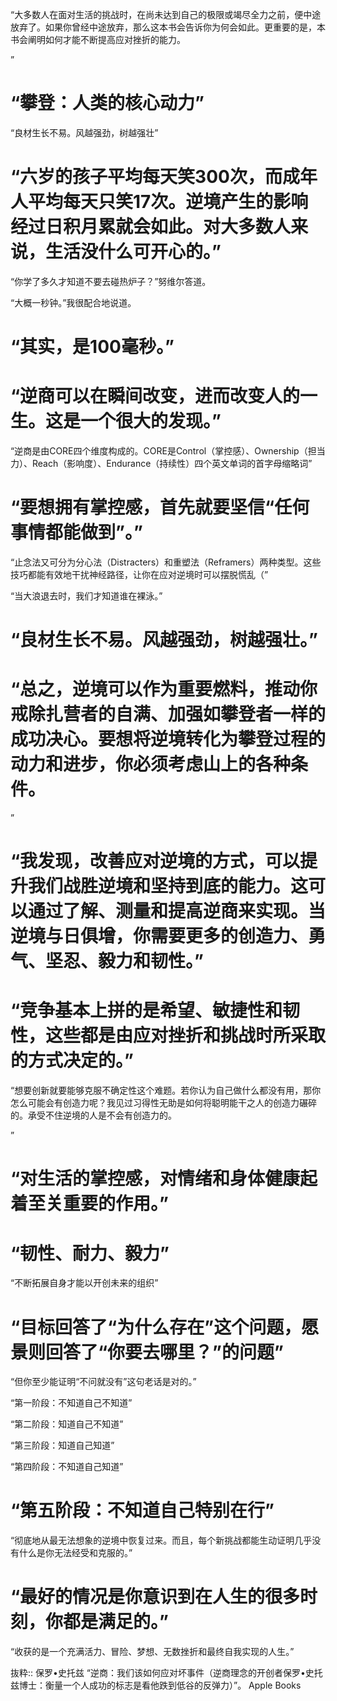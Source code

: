“大多数人在面对生活的挑战时，在尚未达到自己的极限或竭尽全力之前，便中途放弃了。如果你曾经中途放弃，那么这本书会告诉你为何会如此。更重要的是，本书会阐明如何才能不断提高应对挫折的能力。

”
# “攀登：人类的核心动力”

“良材生长不易。风越强劲，树越强壮”

# “六岁的孩子平均每天笑300次，而成年人平均每天只笑17次。逆境产生的影响经过日积月累就会如此。对大多数人来说，生活没什么可开心的。”

“你学了多久才知道不要去碰热炉子？”努维尔答道。

“大概一秒钟。”我很配合地说道。

# “其实，是100毫秒。”

# “逆商可以在瞬间改变，进而改变人的一生。这是一个很大的发现。”

“逆商是由CORE四个维度构成的。CORE是Control（掌控感）、Ownership（担当力）、Reach（影响度）、Endurance（持续性）四个英文单词的首字母缩略词”

# “要想拥有掌控感，首先就要坚信“任何事情都能做到”。”

“止念法又可分为分心法（Distracters）和重塑法（Reframers）两种类型。这些技巧都能有效地干扰神经路径，让你在应对逆境时可以摆脱慌乱（”

“当大浪退去时，我们才知道谁在裸泳。”

# “良材生长不易。风越强劲，树越强壮。”

# “总之，逆境可以作为重要燃料，推动你戒除扎营者的自满、加强如攀登者一样的成功决心。要想将逆境转化为攀登过程的动力和进步，你必须考虑山上的各种条件。

”

# “我发现，改善应对逆境的方式，可以提升我们战胜逆境和坚持到底的能力。这可以通过了解、测量和提高逆商来实现。当逆境与日俱增，你需要更多的创造力、勇气、坚忍、毅力和韧性。”

# “竞争基本上拼的是希望、敏捷性和韧性，这些都是由应对挫折和挑战时所采取的方式决定的。”

“想要创新就要能够克服不确定性这个难题。若你认为自己做什么都没有用，那你怎么可能会有创造力呢？我见过习得性无助是如何将聪明能干之人的创造力碾碎的。承受不住逆境的人是不会有创造力的。

”

# “对生活的掌控感，对情绪和身体健康起着至关重要的作用。”

# “韧性、耐力、毅力”

“不断拓展自身才能以开创未来的组织”

# “目标回答了“为什么存在”这个问题，愿景则回答了“你要去哪里？”的问题”

“但你至少能证明“不问就没有”这句老话是对的。”

“第一阶段：不知道自己不知道”

“第二阶段：知道自己不知道”

“第三阶段：知道自己知道”

“第四阶段：不知道自己知道”
# “第五阶段：不知道自己特别在行”

“彻底地从最无法想象的逆境中恢复过来。而且，每个新挑战都能生动证明几乎没有什么是你无法经受和克服的。”

# “最好的情况是你意识到在人生的很多时刻，你都是满足的。”

“收获的是一个充满活力、冒险、梦想、无数挫折和最终自我实现的人生。”

抜粋:: 保罗•史托兹  “逆商：我们该如何应对坏事件（逆商理念的开创者保罗•史托兹博士：衡量一个人成功的标志是看他跌到低谷的反弹力）”。 Apple Books  
